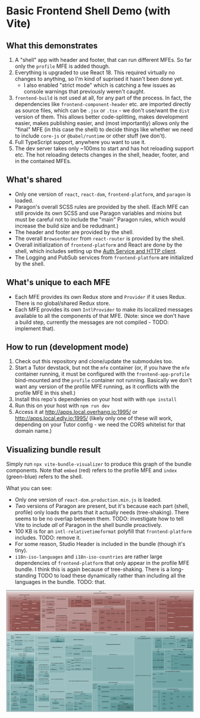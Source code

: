 # Basic Frontend Shell Demo (with Vite)


## What this demonstrates

1. A "shell" app with header and footer, that can run different MFEs. So far only the `profile` MFE is added though.
2. Everything is upgraded to use React 18. This required virtually no changes to anything, so I'm kind of suprised it
   hasn't been done yet.
   * I also enabled "strict mode" which is catching a few issues as console warnings that previously weren't caught.
2. `frontend-build` is not used at all, for any part of the process. In fact, the dependencies like
   `frontend-component-header` etc. are imported directly as source files, which can be `.jsx` or `.tsx` - we don't
   use/want the `dist` version of them. This allows better code-splitting, makes development easier, makes publishing
   easier, and (most importantly) allows only the "final" MFE (in this case the shell) to decide things like whether we
   need to include `core-js` or `@babel/runtime` or other stuff (we don't).
3. Full TypeScript support, anywhere you want to use it.
4. The dev server takes only ~100ms to start and has hot reloading support etc. The hot reloading detects changes in the
   shell, header, footer, and in the contained MFEs.

## What's shared

* Only one version of `react`, `react-dom`, `frontend-platform`, and `paragon` is loaded.
* Paragon's overall SCSS rules are provided by the shell. (Each MFE can still provide its own SCSS and use Paragon
  variables and mixins but must be careful not to include the "main" Paragon rules, which would increase the build
  size and be redudnant.)
* The header and footer are provided by the shell.
* The overall `BrowserRouter` from `react-router` is provided by the shell.
* Overall initialization of `frontend-platform` and React are done by the shell, which includes setting up the
  [Auth Service and HTTP client](https://openedx.github.io/frontend-platform/module-Auth.html).
* The Logging and PubSub services from `frontend-platform` are initialized by the shell.

## What's unique to each MFE

* Each MFE provides its own Redux store and `Provider` if it uses Redux. There is no global/shared Redux store.
* Each MFE provides its own `IntlProvider` to make its localized messages available to all the components of that MFE.
  (Note: since we don't have a build step, currently the messages are not compiled - TODO: implement that).

## How to run (development mode)

1. Check out this repository and clone/update the submodules too.
2. Start a Tutor devstack, but not the `mfe` container (or, if you have the `mfe` container running, it must be
   configured with the `frontend-app-profile` bind-mounted and the `profile` container not running. Basically we don't
   want any version of the profile MFE running, as it conflicts with the profile MFE in this shell.)
3. Install this repo's dependenies on your host with with `npm install`
4. Run this on your host with `npm run dev`
5. Access it at http://apps.local.overhang.io:1995/ or http://apps.local.edly.io:1995/ (likely only one of these will
   work, depending on your Tutor config - we need the CORS whitelist for that domain name.)

## Visualizing bundle result

Simply run `npx vite-bundle-visualizer` to produce this graph of the bundle components. Note that `embed` (red) refers
to the profile MFE and `index` (green-blue) refers to the shell.

What you can see:
* Only one version of `react-dom.production.min.js` is loaded.
* _Two_ versions of Paragon are present, but it's because each part (shell, profile) only loads the parts that it
  actually needs (tree-shaking). There seems to be no overlap between them.
  TODO: investigate how to tell Vite to include _all_ of Paragon in the shell bundle proactively.
* 100 KB is for an `intl-relativetimeformat` polyfill that `frontend-platform` includes. TODO: remove it.
* For some reason, Studio Header is included in the bundle (though it's tiny).
* `i18n-iso-languages` and `i18n-iso-countries` are rather large dependencies of `frontend-platform` that only appear
  in the profile MFE bundle. I think this is again because of tree-shaking. There is a long-standing TODO to load these
  dynamically rather than including all the languages in the bundle. TODO: that.

![Visualization of bundle components](./readme-bundles.png)
